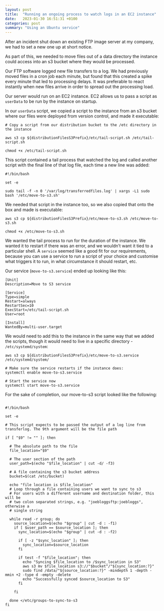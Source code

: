 ```yaml
---
layout: post
title:  "Running an ongoing process to watch logs in an EC2 instance"
date:   2023-01-30 16:51:31 +0100
categories: post
summary: "Using an Ubuntu service"
---
```


After an incident shut down an existing FTP image server at my company, we had to set a new one up at short notice.

As part of this, we needed to move files out of a data directory the instance could access into an s3 bucket where they would be processed.

Our FTP software logged new file transfers to a log. We had previously moved files in a cron job each minute, but found that this created a spike every minute that led to processing delays. It was preferable to react instantly when new files arrive in order to spread out the processing load.

Our server would run on an EC2 instance. EC2 allows us to pass a script as `userData` to be run by the instance on startup.

In our `userData` script, we copied a script to the instance from an s3 bucket where our files were deployed from version control, and made it executable:

```
# Copy a script from our distribution bucket to the /etc directory in the instance

aws s3 cp ${distributionFilesS3Prefix}/etc/tail-script.sh /etc/tail-script.sh

chmod +x /etc/tail-script.sh
```

This script contained a tail process that watched the log and called another script with the final line of that log file, each time a new line was added:

```
#!/bin/bash

set -e

sudo tail -f -n 0 '/var/log/transferredfiles.log' | xargs -L1 sudo bash '/etc/move-to-s3.sh'
```
We needed that script in the instance too, so we also copied that onto the box and made is executable:

```
aws s3 cp ${distributionFilesS3Prefix}/etc/move-to-s3.sh /etc/move-to-s3.sh

chmod +x /etc/move-to-s3.sh
```

We wanted the tail process to run for the duration of the instance. We wanted it to restart if there was an error, and we wouldn’t want it tied to a particular shell. A `service` seemed like a good fit for our requirements, because you can use a service to run a script of your choice and customise what triggers it to run, in what circumstance it should restart, etc.

Our service (`move-to-s3.service`) ended up looking like this:

```
[Unit]
Description=Move to S3 service

[Service]
Type=simple
Restart=always
RestartSec=10
ExecStart=/etc/tail-script.sh
User=root

[Install]
WantedBy=multi-user.target
```

We would need to add this to the instance in the same way that we added the scripts, though it would need to live in a specific directory - `/etc/systemd/system`:

```
aws s3 cp ${distributionFilesS3Prefix}/etc/move-to-s3.service /etc/systemd/system/

# Make sure the service restarts if the instance does:
systemctl enable move-to-s3.service

# Start the service now
systemctl start move-to-s3.service
```

For the sake of completion, our move-to-s3 script looked like the following:

```

#!/bin/bash

set -e

# This script expects to be passed the output of a log line from transferlog. The 9th argument will be the file path

if [ "$9" != "" ]; then

  # The absolute path to the file
  file_location="$9"

  # The user section of the path
  user_path=$(echo "$file_location" | cut -d/ -f3)

  # A file containing the s3 bucket address
  bucket=$(cat /etc/bucket)

  echo "file location is $file_location"
  # Loop through a file containing users we want to sync to s3
  # For users with a different username and destination folder, this will be
  # two colon separated strings, e.g. "joebloggsftp:joebloggs", otherwise a
  # single string

  while read -r group; do
    source_location=$(echo "$group" | cut -d : -f1)
    if [ $user_path == $source_location ]; then
      sync_location=$(echo "$group" | cut -d : -f2)

      if [ -z "$sync_location" ]; then
        sync_location=$source_location
      fi

      if test -f "$file_location"; then
        echo "Syncing $file_location to /$sync_location in S3"
        aws s3 mv $file_location s3://"$bucket"/"${sync_location:?}"
        sudo find /data/"${source_location:?}" -mindepth 1 -depth -mmin +2 -type d -empty -delete
        echo "Successfully synced $source_location to S3"
      fi

    fi

  done </etc/groups-to-sync-to-s3
fi

```

 

